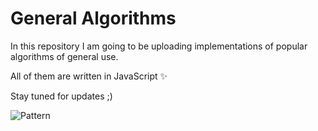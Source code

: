 # General Algorithms 

In this repository I am going to be uploading implementations of popular algorithms of general use.

All of them are written in JavaScript :sparkles:

Stay tuned for updates ;)

![Pattern](https://media.giphy.com/media/2UqWA20weXLPRQW5xQ/giphy.gif)